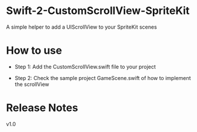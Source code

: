 # Swift-2-CustomScrollView-SpriteKit

A simple helper to add a UIScrollView to your SpriteKit scenes

# How to use

- Step 1: Add the CustomScrollView.swift file to your project

- Step 2: Check the sample project GameScene.swift of how to implement the scrollView

# Release Notes

v1.0
